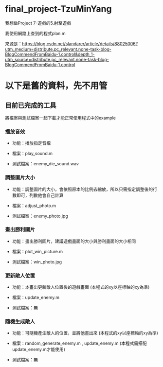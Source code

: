# final_project-TzuMinYang

我想做Project 7-遊戲的5.射擊遊戲

我使用網路上查到的程式plan.m

來源是：https://blog.csdn.net/slandarer/article/details/88025006?utm_medium=distribute.pc_relevant.none-task-blog-BlogCommendFromBaidu-1.control&depth_1-utm_source=distribute.pc_relevant.none-task-blog-BlogCommendFromBaidu-1.control



# 以下是舊的資料，先不用管

## 目前已完成的工具

將檔案與測試檔案一起下載才能正常使用程式中的example

### 播放音效

* 功能：播放指定音檔

* 檔案：play_sound.m

* 測試檔案：enemy_die_sound.wav

### 調整圖片大小

* 功能：調整圖片的大小，會依照原本的比例去縮放，所以只需指定調整後的行數即可，列數他會自己計算

* 檔案：adjust_photo.m

* 測試檔案：enemy_photo.jpg

### 畫出勝利圖片

* 功能：畫出勝利圖片，建議遊戲畫面的大小與勝利畫面的大小相同

* 檔案：plot_win_picture.m

* 測試檔案：win_photo.jpg

### 更新敵人位置

* 功能：本畫出更新敵人位置後的遊戲畫面 (本程式的xy以座標軸的xy為準)

* 檔案：update_enemy.m

* 測試檔案：無

### 隨機生成敵人

* 功能：可隨機產生敵人的位置，並將他畫出來 (本程式的xy以座標軸的xy為準)

* 檔案：random_generate_enemy.m , update_enemy.m (本程式需搭配update_enemy.m才能使用)

* 測試檔案：無
